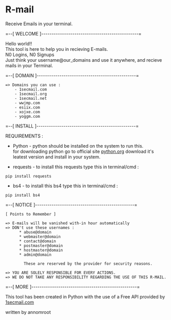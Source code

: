 # R-mail
Receive Emails in your terminal.

=--[ WELCOME ]-----------------------------------------------=

Hello world!! \
This tool is here to help you in recieving E-mails. \
N0 Logins, N0 Signups\
Just think your username@our_domains and use it anywhere, and recieve mails in your Terminal.

=--[ DOMAIN ]------------------------------------------------=

    => Domains you can use : 
        - 1secmail.com
        - 1secmail.org
        - 1secmail.net
        - wwjmp.com
        - esiix.com
        - xojxe.com
        - yoggm.com
        
 =--[ INSTALL ]------------------------------------------------=

   REQUIREMENTS : 
    
   * Python - python should be installed on the system to run this.\
              for downloading python go to official site [python.org](https://www.python.org/downloads) download it's leatest version and install in your system.
                  
   * requests - to install this requests type this in terminal/cmd : 
    
    pip install requests
   * bs4 - to install this bs4 type this in terminal/cmd : 

    pip install bs4


=--[ NOTICE ]------------------------------------------------=

    [ Points to Remember ] 

    => E-mails will be vanished with-in hour automatically
    => DON't use these usernames :
          * abuse@domain
          * webmaster@domain
          * contact@domain
          * postmaster@domain
          * hostmaster@domain
          * admin@domain
          
            These are reserved by the provider for security reasons.
            
    => YOU ARE SOLELY RESPONSIBLE FOR EVERY ACTIONS.
    => WE DO NOT TAKE ANY RESPONSIBILITY REGARDING THE USE OF THIS R-MAIL.
    
=--[ MORE ]---------------------------------------------------=

This tool has been created in Python with the use of a Free API provided by [1secmail.com](https://www.1secmail.com/)
    
written by annomroot
